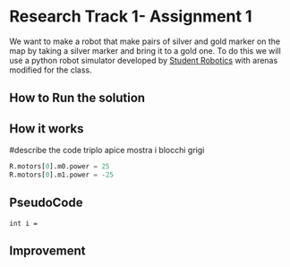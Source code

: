 Research Track 1- Assignment 1
================================

We want to make a robot that make pairs of silver and gold marker on the map by taking a silver marker and bring it to a gold one.
To do this we will use a python robot simulator developed by [Student Robotics](https://studentrobotics.org) with arenas modified for the class.

How to Run the solution
----------------------




How it works 
---------
#describe the code triplo apice mostra i blocchi grigi

```python
R.motors[0].m0.power = 25
R.motors[0].m1.power = -25
```

PseudoCode
----------
```
int i = 
```

Improvement
-----------
